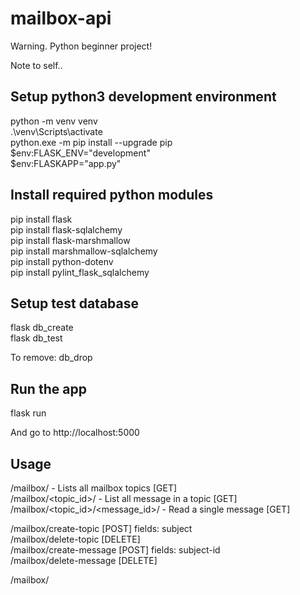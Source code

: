 # mailbox-api

Warning. Python beginner project!

Note to self..

## Setup python3 development environment

python -m venv venv  
.\venv\Scripts\activate  
python.exe -m pip install --upgrade pip  
$env:FLASK_ENV="development"  
$env:FLASKAPP="app.py"  

## Install required python modules

pip install flask  
pip install flask-sqlalchemy  
pip install flask-marshmallow  
pip install marshmallow-sqlalchemy  
pip install python-dotenv  
pip install pylint_flask_sqlalchemy  

## Setup test database

flask db_create  
flask db_test  

To remove: db_drop  

## Run the app

flask run  

And go to http://localhost:5000  

## Usage


/mailbox/ - Lists all mailbox topics [GET]  
/mailbox/<topic_id>/ - List all message in a topic [GET]  
/mailbox/<topic_id>/<message_id>/ - Read a single message [GET]  

/mailbox/create-topic [POST] fields: subject  
/mailbox/delete-topic [DELETE]  
/mailbox/create-message [POST] fields: subject-id  
/mailbox/delete-message [DELETE]  

/mailbox/  



